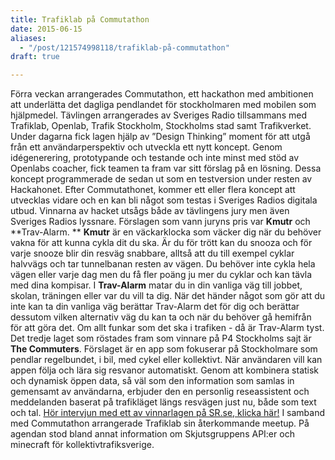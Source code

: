 ```yaml
---
title: Trafiklab på Commutathon
date: 2015-06-15
aliases:
  - "/post/121574998118/trafiklab-på-commutathon"
draft: true

---
```


Förra veckan arrangerades Commutathon, ett hackathon med ambitionen att underlätta det dagliga pendlandet för stockholmaren med mobilen som hjälpmedel. Tävlingen arrangerades av Sveriges
Radio tillsammans med Trafiklab, Openlab, Trafik Stockholm, Stockholms stad
samt Trafikverket.
Under dagarna fick lagen hjälp av ”Design Thinking” moment för att utgå från ett användarperspektiv och utveckla ett nytt koncept. Genom idégenerering, prototypande och testande och inte minst med stöd
av Openlabs coacher, fick teamen ta fram var sitt förslag på en lösning. Dessa
koncept programmerade de sedan ut som en testversion under resten av
Hackahonet. Efter Commutathonet, kommer ett eller flera koncept att utvecklas
vidare och en kan bli något som testas i Sveriges Radios
digitala utbud.
Vinnarna av hacket utsågs både av tävlingens jury men även Sveriges Radios lyssnare. Förslagen som vann juryns pris var **Kmutr** och **Trav-Alarm. **
**Kmutr** är en väckarklocka som väcker dig när du behöver vakna för att kunna cykla dit du ska. Är du för trött kan du snooza och för varje snooze blir din resväg snabbare, alltså att du till exempel cyklar halvvägs och tar tunnelbanan resten av vägen. Du behöver inte cykla hela vägen eller varje dag men du få fler poäng ju mer du cyklar och kan tävla med dina kompisar.
I **Trav-Alarm** matar du in din vanliga väg till jobbet, skolan, träningen eller var du vill ta dig. När det händer något som gör att du inte kan ta din vanliga väg berättar Trav-Alarm det för dig och berättar dessutom vilken alternativ väg du kan ta och när du behöver gå hemifrån för att göra det. Om allt funkar som det ska i trafiken - då är Trav-Alarm tyst.
Det tredje laget som röstades fram som vinnare på P4 Stockholms sajt är **The Commuters**. Förslaget är en app som fokuserar på Stockholmare som pendlar regelbundet, i bil, med cykel eller kollektivt. När användaren vill kan appen följa och lära sig resvanor automatiskt. Genom att kombinera statisk och dynamisk öppen data, så väl som den information som samlas in gemensamt av användarna, erbjuder den en personlig reseassistent och meddelanden baserat på trafikläget längs resvägen just nu, både som text och tal. 
[Hör intervjun med ett av vinnarlagen på SR.se, klicka här!](http://sverigesradio.se/sida/artikel.aspx?programid=103&amp;artikel=6189181)
 I samband med Commutathon arrangerade Trafiklab sin återkommande meetup. På agendan stod bland annat
information om Skjutsgruppens API:er och minecraft för kollektivtrafiksverige.
 
